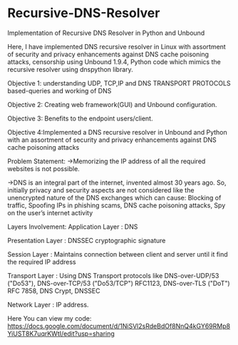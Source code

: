 # Recursive-DNS-Resolver
Implementation of Recursive DNS Resolver in Python and Unbound

Here, I have implemented DNS recursive resolver in Linux with assortment of security and privacy enhancements against DNS cache poisoning attacks, censorship using Unbound 1.9.4, Python code which mimics the recursive resolver using dnspython library.

Objective 1: understanding UDP, TCP,IP and DNS TRANSPORT PROTOCOLS based-queries and working of DNS

Objective 2: Creating web framework(GUI) and Unbound configuration.


Objective 3: Benefits to the endpoint users/client.

Objective 4:Implemented a DNS recursive resolver in Unbound and Python with an assortment of security and privacy enhancements against DNS cache poisoning attacks

Problem Statement:
->Memorizing the IP address of all the required websites is not possible.


->DNS is an integral part of the internet, invented almost 30 years ago. So, initially privacy and security aspects are not considered like the unencrypted nature of the DNS exchanges which can cause: Blocking of traffic, Spoofing IPs in phishing scams, DNS cache poisoning attacks, Spy on the user’s internet activity

Layers Involvement:
Application Layer : DNS


Presentation Layer : DNSSEC cryptographic signature


Session Layer : Maintains connection between client and server until it find the required IP address


Transport Layer : Using DNS Transport protocols like DNS-over-UDP/53 ("Do53"), DNS-over-TCP/53 ("Do53/TCP") RFC1123, DNS-over-TLS ("DoT") RFC 7858, DNS Crypt, DNSSEC


Network Layer : IP address.

Here You can view my code:
https://docs.google.com/document/d/1NiSVl2sRdeBdOf8NnQ4kGY69RMp8YiUST8K7uqrKWtI/edit?usp=sharing











